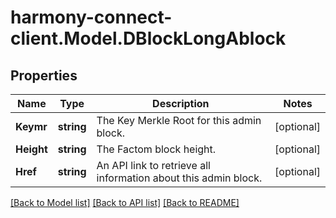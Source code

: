 # harmony-connect-client.Model.DBlockLongAblock
## Properties

Name | Type | Description | Notes
------------ | ------------- | ------------- | -------------
**Keymr** | **string** | The Key Merkle Root for this admin block. | [optional] 
**Height** | **string** | The Factom block height. | [optional] 
**Href** | **string** | An API link to retrieve all information about this admin block. | [optional] 

[[Back to Model list]](../README.md#documentation-for-models) [[Back to API list]](../README.md#documentation-for-api-endpoints) [[Back to README]](../README.md)


